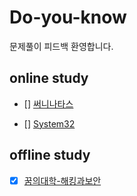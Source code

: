 # Do-you-know
문제풀이 피드백 환영합니다.

## online study

- [] [써니나타스](suninatas.md)

- [] [System32](system32.md)

## offline study

- [x] [꿈의대학-해킹과보안](Dreamschool-hack-and-security.md)
